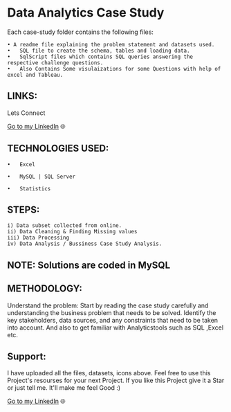 #  Data Analytics Case Study
 
 

 Each case-study folder contains the following files:

    • A readme file explaining the problem statement and datasets used.
    •	SQL file to create the schema, tables and loading data.
    •	SqlScript files which contains SQL queries answering the respective challenge questions.
    •	Also Contains Some visulaizations for some Questions with help of excel and Tableau.

## LINKS: 

Lets Connect

[Go to my LinkedIn](https://www.linkedin.com/in/nitesh-gautam-2a7a87209/) 🌐


## TECHNOLOGIES USED:

    •	Excel

    •	MySQL | SQL Server

    •	Statistics
    
   ## STEPS:

    i) Data subset collected from online.
    ii) Data Cleaning & Finding Missing values
    iii) Data Processing 
    iv) Data Analysis / Bussiness Case Study Analysis.

    

## NOTE: Solutions are coded in MySQL

     


## METHODOLOGY:
 
Understand the problem: Start by reading the case study carefully and understanding the business problem that needs to be solved. Identify the key stakeholders, data sources, and any constraints that need to be taken into account. And also to get familiar with Analyticstools such as SQL ,Excel etc.


 ## Support:

I have uploaded all the files, datasets, icons above. Feel free to use this Project's resourses for your next Project. If you like this Project give it a Star or just tell me. It'll make me feel Good :)

[Go to my LinkedIn](https://www.linkedin.com/in/nitesh-gautam-2a7a87209/) 🌐
    